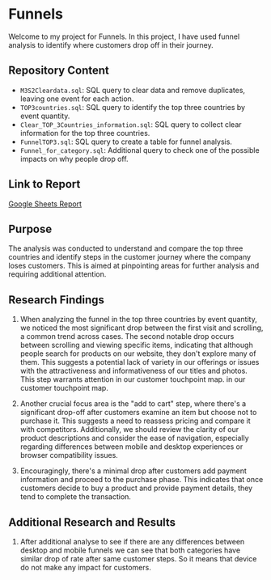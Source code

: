 # Funnels

Welcome to my project for Funnels. In this project, I have used funnel analysis to identify where customers drop off in their journey.

## Repository Content
- `M3S2Cleardata.sql`: SQL query to clear data and remove duplicates, leaving one event for each action.
- `TOP3countries.sql`: SQL query to identify the top three countries by event quantity.
- `Clear_TOP_3Countries_information.sql`: SQL query to collect clear information for the top three countries.
- `FunnelTOP3.sql`: SQL query to create a table for funnel analysis.
- `Funnel_for_category.sql`: Additional query to check one of the possible impacts on why people drop off.

## Link to Report
[Google Sheets Report](https://docs.google.com/spreadsheets/d/1WM7NUaocTDDLbeSz6tMHOmA_D4mcYdfDEILog1zvkrI/edit?usp=sharing)

## Purpose
The analysis was conducted to understand and compare the top three countries and identify steps in the customer journey where the company loses customers. This is aimed at pinpointing areas for further analysis and requiring additional attention.

## Research Findings
1. When analyzing the funnel in the top three countries by event quantity, we noticed the most significant drop between the first visit and scrolling, a common trend across cases.
The second notable drop occurs between scrolling and viewing specific items, indicating that although people search for products on our website, they don't explore many of them. This suggests a potential lack of variety in our offerings or issues with the attractiveness and informativeness of our titles and photos. This step warrants attention in our customer touchpoint map. in our customer touchpoint map.

2. Another crucial focus area is the "add to cart" step, where there's a significant drop-off after customers examine an item but choose not to purchase it. This suggests a need to reassess pricing and compare it with competitors. Additionally, we should review the clarity of our product descriptions and consider the ease of navigation, especially regarding differences between mobile and desktop experiences or browser compatibility issues.

3. Encouragingly, there's a minimal drop after customers add payment information and proceed to the purchase phase. This indicates that once customers decide to buy a product and provide payment details, they tend to complete the transaction.

## Additional Research and Results
1. After additional analyse to see if there are any differences between desktop and mobile funnels we can see that both categories have similar drop of rate after same customer steps.  So it means that device do not make any impact for customers.

